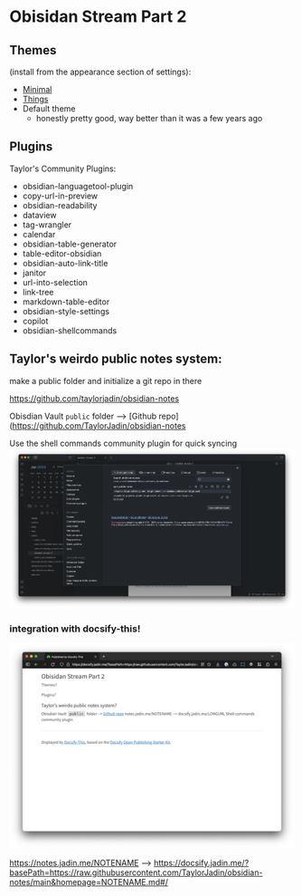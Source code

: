 # Obisidan Stream Part 2

## Themes
(install from the appearance section of settings):
- [Minimal](https://github.com/kepano/obsidian-minimal)
- [Things](https://github.com/colineckert/obsidian-things)
- Default theme
	- honestly pretty good, way better than it was a few years ago

## Plugins
Taylor's Community Plugins:
- obsidian-languagetool-plugin
- copy-url-in-preview
- obsidian-readability
- dataview
- tag-wrangler
- calendar
- obsidian-table-generator
- table-editor-obsidian
- obsidian-auto-link-title
- janitor
- url-into-selection
- link-tree
- markdown-table-editor
- obsidian-style-settings
- copilot
- obsidian-shellcommands

## Taylor's weirdo public notes system:

make a public folder and initialize a git repo in there

https://github.com/taylorjadin/obsidian-notes

Obisdian Vault `public` folder --> [Github repo](https://github.com/TaylorJadin/obsidian-notes

Use the shell commands community plugin for quick syncing
![](public_files/Capture%202024-01-12%2008.54.08@2x.png)

### integration with docsify-this!

![](public_files/Capture%202024-01-12%2008.49.10@2x.png)

https://notes.jadin.me/NOTENAME --> https://docsify.jadin.me/?basePath=https://raw.githubusercontent.com/TaylorJadin/obsidian-notes/main&homepage=NOTENAME.md#/